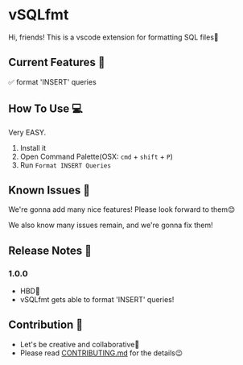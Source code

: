 # vSQLfmt

Hi, friends!
This is a vscode extension for formatting SQL files🥳

## Current Features 🎉

✅ format 'INSERT' queries

## How To Use 💻
Very EASY.

1. Install it
2. Open Command Palette(OSX: `cmd` + `shift` + `P`)
3. Run `Format INSERT Queries`

## Known Issues 👾

We're gonna add many nice features!
Please look forward to them😊

We also know many issues remain, and we're gonna fix them!

## Release Notes 📓

### 1.0.0

- HBD🎂
- vSQLfmt gets able to format 'INSERT' queries!

## Contribution 🌟
- Let's be creative and collaborative👶
- Please read [CONTRIBUTING.md](https://github.com/canalun/vsqlfmt/blob/main/CONTRIBUTING.md) for the details😉